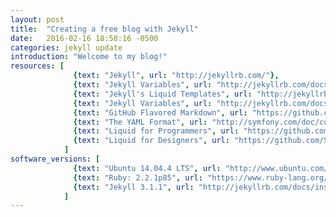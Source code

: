 ```yaml
---
layout: post
title:  "Creating a free blog with Jekyll"
date:   2016-02-16 18:58:16 -0500
categories: jekyll update
introduction: "Welcome to my blog!"
resources: [
              {text: "Jekyll", url: "http://jekyllrb.com/"},
              {text: "Jekyll Variables", url: "http://jekyllrb.com/docs/variables/"},
              {text: "Jekyll's Liquid Templates", url: "http://jekyllrb.com/docs/templates/"},  
              {text: "Jekyll Variables", url: "http://jekyllrb.com/docs/variables/"},
              {text: "GitHub Flavored Markdown", url: "https://github.com/adam-p/markdown-here/wiki/Markdown-Cheatsheet"},
              {text: "The YAML Format", url: "http://symfony.com/doc/current/components/yaml/yaml_format.html"},         
              {text: "Liquid for Programmers", url: "https://github.com/Shopify/liquid/wiki/Liquid-for-Programmers"},
              {text: "Liquid for Designers", url: "https://github.com/Shopify/liquid/wiki/Liquid-for-Designers"}
            ]
software_versions: [
              {text: "Ubuntu 14.04.4 LTS", url: "http://www.ubuntu.com/download"},
              {text: "Ruby: 2.2.1p85", url: "https://www.ruby-lang.org/en/downloads/"},
              {text: "Jekyll 3.1.1", url: "http://jekyllrb.com/docs/installation/"}
            ]
---
```

